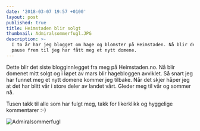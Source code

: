 ```yaml
---
date: '2018-03-07 19:57 +0100'
layout: post
published: true
title: Heimstaden blir solgt
thumbnail: Admiralsommerfugl.JPG
description: >-
  I to år har jeg blogget om hage og blomster på Heimstaden. Nå blir det en
  pause frem til jeg har fått meg et nytt domene.
---
```


Dette blir det siste blogginnlegget fra meg på Heimstaden.no. Nå blir domenet mitt solgt og i løpet av mars blir hagebloggen avviklet. Så snart jeg har funnet meg et nytt domene kommer jeg tilbake. Når det skjer håper jeg at det har blitt vår i store deler av landet vårt. Gleder meg til vår og sommer nå. 

Tusen takk til alle som har fulgt meg, takk for likerklikk og hyggelige kommentarer :-)

![Admiralsommerfugl]({{site.baseurl}}/assets/img/Admiralsommerfugl.JPG)

